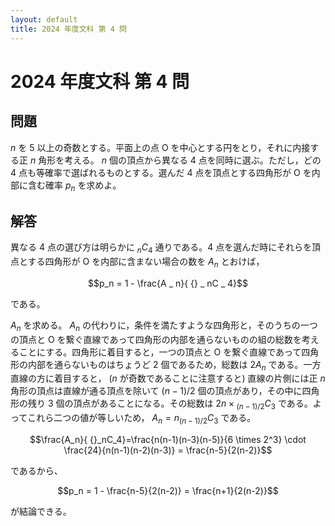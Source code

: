 ```yaml
---
layout: default
title: 2024 年度文科 第 4 問
---
```

# 2024 年度文科 第 4 問
## 問題
$n$ を 5 以上の奇数とする。平面上の点 O を中心とする円をとり，それに内接する正 $n$ 角形を考える。 $n$ 個の頂点から異なる 4 点を同時に選ぶ。ただし，どの 4 点も等確率で選ばれるものとする。選んだ 4 点を頂点とする四角形が O を内部に含む確率 $p_n$ を求めよ。

## 解答
異なる 4 点の選び方は明らかに ${} _ nC_4$ 通りである。4 点を選んだ時にそれらを頂点とする四角形が O を内部に含まない場合の数を $A_n$ とおけば，

$$p_n = 1 - \frac{A _ n}{ {} _ nC _ 4}$$

である。


$A_n$ を求める。 $A_n$ の代わりに，条件を満たすような四角形と，そのうちの一つの頂点と O を繋ぐ直線であって四角形の内部を通らないものの組の総数を考えることにする。四角形に着目すると，一つの頂点と O を繋ぐ直線であって四角形の内部を通らないものはちょうど 2 個であるため，総数は $2A_n$ である。一方直線の方に着目すると， ($n$ が奇数であることに注意すると) 直線の片側には正 $n$ 角形の頂点は直線が通る頂点を除いて $(n-1)/2$ 個の頂点があり，その中に四角形の残り 3 個の頂点があることになる。その総数は $2n \times {} _ {(n-1)/2}C_3$ である。よってこれら二つの値が等しいため， $A_n = n {} _ {(n-1)/2}C_3$ である。

$$\frac{A_n}{ {}_nC_4}=\frac{n(n-1)(n-3)(n-5)}{6 \times 2^3} \cdot \frac{24}{n(n-1)(n-2)(n-3)} = \frac{n-5}{2(n-2)}$$

であるから、

$$p_n = 1 - \frac{n-5}{2(n-2)} = \frac{n+1}{2(n-2)}$$

が結論できる。
